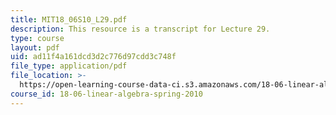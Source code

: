 ```yaml
---
title: MIT18_06S10_L29.pdf
description: This resource is a transcript for Lecture 29.
type: course
layout: pdf
uid: ad11f4a161dcd3d2c776d97cdd3c748f
file_type: application/pdf
file_location: >-
  https://open-learning-course-data-ci.s3.amazonaws.com/18-06-linear-algebra-spring-2010/ad11f4a161dcd3d2c776d97cdd3c748f_MIT18_06S10_L29.pdf
course_id: 18-06-linear-algebra-spring-2010
---
```

